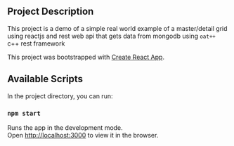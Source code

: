 ## Project Description
This project is a demo of a simple real world example of a master/detail grid using reactjs and rest web api that gets data from mongodb using `oat++` c++ rest framework


This project was bootstrapped with [Create React App](https://github.com/facebook/create-react-app).

## Available Scripts

In the project directory, you can run:

### `npm start`

Runs the app in the development mode.<br />
Open [http://localhost:3000](http://localhost:3000) to view it in the browser.



